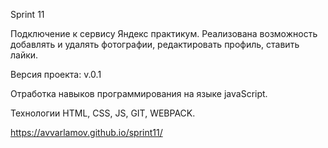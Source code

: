 Sprint 11

Подключение к сервису Яндекс практикум.
Реализована возможность добавлять и удалять фотографии, редактировать профиль, ставить лайки.

Версия проекта: v.0.1

Отработка навыков программирования на языке javaScript.

Технологии HTML, CSS, JS, GIT, WEBPACK.

https://avvarlamov.github.io/sprint11/
